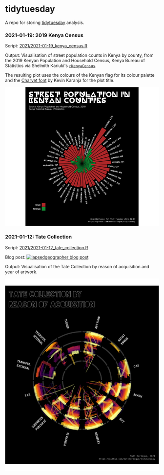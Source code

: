 # tidytuesday
A repo for storing [tidytuesday](https://github.com/rfordatascience/tidytuesday) analysis.

### 2021-01-19: 2019 Kenya Census

Script: [2021/2021-01-19_kenya_census.R](2021/2021-01-12_kenya_census.R)

Output: Visualisation of street population counts in Kenya by county, from the 2019 Kenyan Population and Household Census, Kenya Bureau of Statistics via Shelmith Kariuki's [`rKenyaCensus`](https://github.com/Shelmith-Kariuki/rKenyaCensus).

The resulting plot uses the colours of the Kenyan flag for its colour palette and the [Charvet font](http://www.thisisthenest.com/charveta-typeface-2013) by Kevin Karanja for the plot title.

![](2021/2021-01-19_kenya_census.png)

### 2021-01-12: Tate Collection

Script: [2021/2021-01-12_tate_collection.R](2021/2021-01-12_tate_collection.R)

Blog post: [![lapsedgeographer blog post](https://img.shields.io/badge/lapsedgeographer-post-78e2a0?labelColor=1f222a&logo=data:image/png;base64,iVBORw0KGgoAAAANSUhEUgAAABgAAAAYCAYAAADgdz34AAAAw0lEQVR4Ae3VAQTCQBiG4WEIASDAMECAASBgGAIEgBBCgAGGABCGABBCgCFACCEMQ4BDAAghDOtF4G+pzZ9ie3mAu/sAZzWjoihszJEhQaA9MIVspjmQQZZqDlwh22sOrCAbaQ50EcLgggXsOg8ZHLDBGL0P7rgIkeAE8/pweWu4JWcH2OGpagNEOSLY6GAJWb0B0RZHkP6ArB1oB3404KCPIWKc8S6DGAE8OFaVHmMpZCl8zS8zQo4bJt/6m3141j91B9VY1sFu/yC6AAAAAElFTkSuQmCC)](https://lapsedgeographer.london/2021-01/making-art/)

Output: Visualisation of the Tate Collection by reason of acquisition and year of artwork.

![](2021/2021-01-12_tate_reasons_art_labelled.png)
